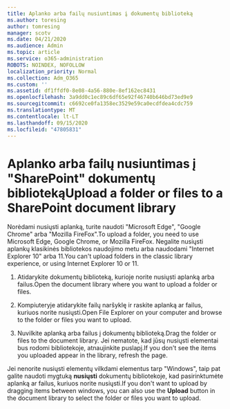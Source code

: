 ```yaml
---
title: Aplanko arba failų nusiuntimas į dokumentų biblioteką
ms.author: toresing
author: tomresing
manager: scotv
ms.date: 04/21/2020
ms.audience: Admin
ms.topic: article
ms.service: o365-administration
ROBOTS: NOINDEX, NOFOLLOW
localization_priority: Normal
ms.collection: Adm_O365
ms.custom: ''
ms.assetid: df1ffdf0-8e08-4a56-880e-8ef162ec8431
ms.openlocfilehash: 3a9dd0c1ec89c6df65e92f46740b646bd73ed9e9
ms.sourcegitcommit: c6692ce0fa1358ec3529e59ca0ecdfdea4cdc759
ms.translationtype: MT
ms.contentlocale: lt-LT
ms.lasthandoff: 09/15/2020
ms.locfileid: "47805831"
---
```

# <a name="upload-a-folder-or-files-to-a-sharepoint-document-library"></a><span data-ttu-id="be520-102">Aplanko arba failų nusiuntimas į "SharePoint" dokumentų biblioteką</span><span class="sxs-lookup"><span data-stu-id="be520-102">Upload a folder or files to a SharePoint document library</span></span>

<span data-ttu-id="be520-103">Norėdami nusiųsti aplanką, turite naudoti "Microsoft Edge", "Google Chrome" arba "Mozilla FireFox".</span><span class="sxs-lookup"><span data-stu-id="be520-103">To upload a folder, you need to use Microsoft Edge, Google Chrome, or Mozilla FireFox.</span></span> <span data-ttu-id="be520-104">Negalite nusiųsti aplankų klasikinės bibliotekos naudojimo metu arba naudodami "Internet Explorer 10" arba 11.</span><span class="sxs-lookup"><span data-stu-id="be520-104">You can't upload folders in the classic library experience, or using Internet Explorer 10 or 11.</span></span>
  
1. <span data-ttu-id="be520-105">Atidarykite dokumentų biblioteką, kurioje norite nusiųsti aplanką arba failus.</span><span class="sxs-lookup"><span data-stu-id="be520-105">Open the document library where you want to upload a folder or files.</span></span>
    
2. <span data-ttu-id="be520-106">Kompiuteryje atidarykite failų naršyklę ir raskite aplanką ar failus, kuriuos norite nusiųsti.</span><span class="sxs-lookup"><span data-stu-id="be520-106">Open File Explorer on your computer and browse to the folder or files you want to upload.</span></span>
    
3. <span data-ttu-id="be520-107">Nuvilkite aplanką arba failus į dokumentų biblioteką.</span><span class="sxs-lookup"><span data-stu-id="be520-107">Drag the folder or files to the document library.</span></span> <span data-ttu-id="be520-108">Jei nematote, kad jūsų nusiųsti elementai bus rodomi bibliotekoje, atnaujinkite puslapį.</span><span class="sxs-lookup"><span data-stu-id="be520-108">If you don't see the items you uploaded appear in the library, refresh the page.</span></span> 
    
<span data-ttu-id="be520-109">Jei nenorite nusiųsti elementų vilkdami elementus tarp "Windows", taip pat galite naudoti mygtuką **nusiųsti** dokumentų bibliotekoje, kad pasirinktumėte aplanką ar failus, kuriuos norite nusiųsti.</span><span class="sxs-lookup"><span data-stu-id="be520-109">If you don't want to upload by dragging items between windows, you can also use the **Upload** button in the document library to select the folder or files you want to upload.</span></span> 
  

